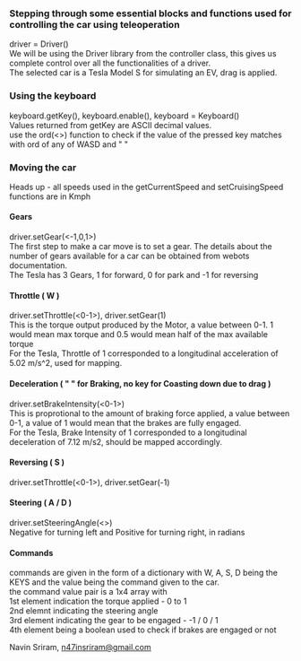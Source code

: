### Stepping through some essential blocks and functions used for controlling the car using teleoperation  
driver = Driver()  
We will be using the Driver library from the controller class, this gives us complete control over all the functionalities of a driver.  
The selected car is a Tesla Model S for simulating an EV, drag is applied.  

### Using the keyboard
keyboard.getKey(), keyboard.enable(<sampling frequency>), keyboard = Keyboard()  
Values returned from getKey are ASCII decimal values.  
use the ord(<>) function to check if the value of the pressed key matches with ord of any of WASD and " "  

### Moving the car
Heads up - all speeds used in the getCurrentSpeed and setCruisingSpeed functions are in Kmph
#### Gears 
driver.setGear(<-1,0,1>)  
The first step to make a car move is to set a gear. The details about the number of gears available for a car can be obtained from webots documentation.  
The Tesla has 3 Gears, 1 for forward, 0 for park and -1 for reversing  

#### Throttle ( W )
driver.setThrottle(<0-1>), driver.setGear(1)  
This is the torque output produced by the Motor, a value between 0-1. 1 would mean max torque and 0.5 would mean half of the max available torque  
For the Tesla, Throttle of 1 corresponded to a longitudinal acceleration of 5.02 m/s^2, used for mapping.  

#### Deceleration ( " " for Braking, no key for Coasting down due to drag )
driver.setBrakeIntensity(<0-1>)  
This is proprotional to the amount of braking force applied, a value between 0-1, a value of 1 would mean that the brakes are fully engaged.  
For the Tesla, Brake Intensity of 1 corresponded to a longitudinal deceleration of 7.12 m/s2, should be mapped accordingly.  

#### Reversing ( S )
driver.setThrottle(<0-1>), driver.setGear(-1)  

#### Steering ( A / D )
driver.setSteeringAngle(<>)  
Negative for turning left and Positive for turning right, in radians  

#### Commands
commands are given in the form of a dictionary with W, A, S, D being the KEYS and the value being the command given to the car.  
the command value pair is a 1x4 array with  
1st element indication the torque applied - 0 to 1  
2nd elemnt indicating the steering angle   
3rd element indicating the gear to be engaged - -1 / 0 / 1  
4th element being a boolean used to check if brakes are engaged or not  

Navin Sriram, n47insriram@gmail.com



